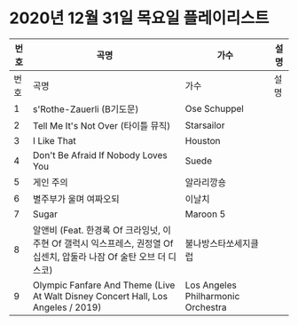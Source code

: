 # 2020년 12월 31일 목요일 플레이리스트

| 번호 | 곡명 | 가수 | 설명 |
|------|------|------|------|
| 번호 | 곡명 | 가수 | 설명 |
| 1 | s'Rothe-Zauerli (B기도문) | Ose Schuppel |  |
| 2 | Tell Me It's Not Over (타이틀 뮤직) | Starsailor |  |
| 3 | I Like That | Houston |  |
| 4 | Don't Be Afraid If Nobody Loves You | Suede |  |
| 5 | 게인 주의 | 알라리깡숑 |  |
| 6 | 별주부가 울며 여짜오되 | 이날치 |  |
| 7 | Sugar | Maroon 5 |  |
| 8 | 알앤비 (Feat. 한경록 Of 크라잉넛, 이주현 Of 갤럭시 익스프레스, 권정열 Of 십센치, 압둘라 나잠 Of 술탄 오브 더 디스코) | 불나방스타쏘세지클럽 |  |
| 9 | Olympic Fanfare And Theme (Live At Walt Disney Concert Hall, Los Angeles / 2019) | Los Angeles Philharmonic Orchestra |  |
